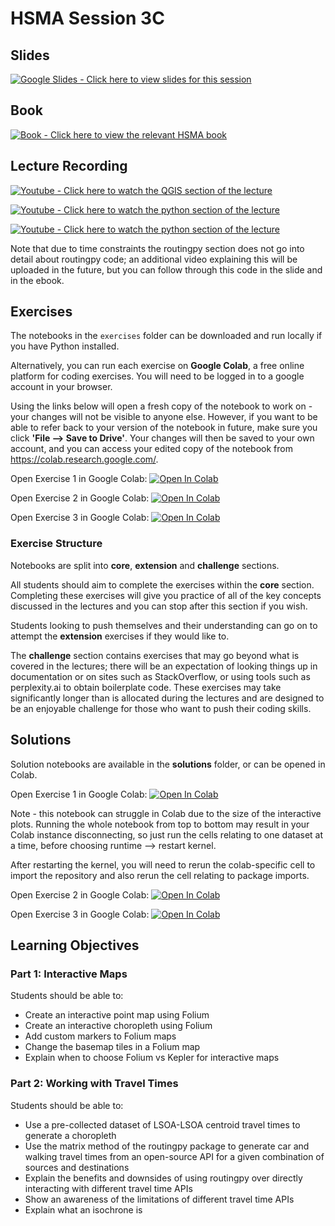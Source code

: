 # HSMA Session 3C

## Slides

<a href="https://docs.google.com/presentation/d/1Xj9jYaJ_FH7ko84DGJ2M1l4DWfJ-W5wmY906UkUEgRg/edit?usp=sharing"><img src="https://img.shields.io/static/v1?label=Google+Slides&message=Click+here+to+view+the+slides+for+this+session&color=%23FBBC04&style=for-the-badge&logo=googleslides&logoColor=%23FBBC04" alt="Google Slides - Click here to view slides for this session"></a>

## Book

<a href="https://hsma-programme.github.io/hsma6_geographic_optimisation_and_visualisation_book/"><img src="https://img.shields.io/static/v1?label=Book&message=Click+here+to+view+the+relevant+HSMA+book&color=%23782828&style=for-the-badge&logo=mdbook" alt="Book - Click here to view the relevant HSMA book"></a>

## Lecture Recording

<a href="https://youtu.be/_14heKZ9YjA"><img src="https://img.shields.io/static/v1?label=Youtube&message=Click+here+to+watch+the+interactive+python+map+section&color=%23282828&style=for-the-badge&logo=youtube&logoColor=%23FF0000" alt="Youtube - Click here to watch the QGIS section of the lecture"></a>

<a href="https://youtu.be/_KD7gOMPFgY"><img src="https://img.shields.io/static/v1?label=Youtube&message=Click+here+to+watch+the+travel+time+visualisation+section&color=%23282828&style=for-the-badge&logo=youtube&logoColor=%23FF0000" alt="Youtube - Click here to watch the python section of the lecture"></a>

<a href="https://www.youtube.com/watch?v=Zd8mQIXNq-o"><img src="https://img.shields.io/static/v1?label=Youtube&message=Click+here+to+watch+the+routingpy+section&color=%23282828&style=for-the-badge&logo=youtube&logoColor=%23FF0000" alt="Youtube - Click here to watch the python section of the lecture"></a>

Note that due to time constraints the routingpy section does not go into detail about routingpy code; an additional video explaining this will be uploaded in the future, but you can follow through this code in the slide and in the ebook.

## Exercises

The notebooks in the `exercises` folder can be downloaded and run locally if you have Python installed.

Alternatively, you can run each exercise on **Google Colab**, a free online platform for coding exercises. You will need to be logged in to a google account in your browser. 

Using the links below will open a fresh copy of the notebook to work on - your changes will not be visible to anyone else. However, if you want to be able to refer back to your version of the notebook in future, make sure you click **'File --> Save to Drive'**. 
Your changes will then be saved to your own account, and you can access your edited copy of the notebook from https://colab.research.google.com/.

Open Exercise 1 in Google Colab: <a target="_blank" href="https://colab.research.google.com/github/hsma-programme/h6_3c_interactive_plots_travel/blob/main/h6_3c_interactive_plots_travel/exercises_colab/HSMA 3C Exercise 1 - Interactive Plots.ipynb">
  <img src="https://colab.research.google.com/assets/colab-badge.svg" alt="Open In Colab"/>
</a>

Open Exercise 2 in Google Colab: <a target="_blank" href="https://colab.research.google.com/github/hsma-programme/h6_3c_interactive_plots_travel/blob/main/h6_3c_interactive_plots_travel/exercises_colab/HSMA 3C Exercise 2 - Using Precalculated Travel Time Matrices.ipynb">
  <img src="https://colab.research.google.com/assets/colab-badge.svg" alt="Open In Colab"/>
</a>

Open Exercise 3 in Google Colab: <a target="_blank" href="https://colab.research.google.com/github/hsma-programme/h6_3c_interactive_plots_travel/blob/main/h6_3c_interactive_plots_travel/exercises_colab/HSMA 3C Exercise 3 - Getting Travel Matrices with routingpy.ipynb">
  <img src="https://colab.research.google.com/assets/colab-badge.svg" alt="Open In Colab"/>
</a>


### Exercise Structure

Notebooks are split into **core**, **extension** and **challenge** sections. 

All students should aim to complete the exercises within the **core** section. Completing these exercises will give you practice of all of the key concepts discussed in the lectures and you can stop after this section if you wish. 

Students looking to push themselves and their understanding can go on to attempt the **extension** exercises if they would like to.

The **challenge** section contains exercises that may go beyond what is covered in the lectures; there will be an expectation of looking things up in documentation or on sites such as StackOverflow, or using tools such as perplexity.ai to obtain boilerplate code. These exercises may take significantly longer than is allocated during the lectures and are designed to be an enjoyable challenge for those who want to push their coding skills.

## Solutions

Solution notebooks are available in the **solutions** folder, or can be opened in Colab. 

Open Exercise 1 in Google Colab: <a target="_blank" href="https://colab.research.google.com/github/hsma-programme/h6_3c_interactive_plots_travel/blob/main/h6_3c_interactive_plots_travel/solutions/HSMA 3C Exercise 1 - Interactive Plots.ipynb">
  <img src="https://colab.research.google.com/assets/colab-badge.svg" alt="Open In Colab"/>
</a>

Note - this notebook can struggle in Colab due to the size of the interactive plots. Running the whole notebook from top to bottom may result in your Colab instance disconnecting, so just run the cells relating to one dataset at a time, before choosing runtime --> restart kernel. 

After restarting the kernel, you will need to rerun the colab-specific cell to import the repository and also rerun the cell relating to package imports. 


Open Exercise 2 in Google Colab: <a target="_blank" href="https://colab.research.google.com/github/hsma-programme/h6_3c_interactive_plots_travel/blob/main/h6_3c_interactive_plots_travel/solutions/HSMA 3C Exercise 2 - Using Precalculated Travel Time Matrices.ipynb">
  <img src="https://colab.research.google.com/assets/colab-badge.svg" alt="Open In Colab"/>
</a>

Open Exercise 3 in Google Colab: <a target="_blank" href="https://colab.research.google.com/github/hsma-programme/h6_3c_interactive_plots_travel/blob/main/h6_3c_interactive_plots_travel/solutions/HSMA 3C Exercise 3 - Getting Travel Matrices with routingpy.ipynb">
  <img src="https://colab.research.google.com/assets/colab-badge.svg" alt="Open In Colab"/>
</a>


## Learning Objectives

### Part 1: Interactive Maps

Students should be able to:

- Create an interactive point map using Folium
- Create an interactive choropleth using Folium
- Add custom markers to Folium maps
- Change the basemap tiles in a Folium map
- Explain when to choose Folium vs Kepler for interactive maps

### Part 2: Working with Travel Times

Students should be able to:

- Use a pre-collected dataset of LSOA-LSOA centroid travel times to generate a choropleth
- Use the matrix method of the routingpy package to generate car and walking travel times from an open-source API for a given combination of sources and destinations
- Explain the benefits and downsides of using routingpy over directly interacting with different travel time APIs
- Show an awareness of the limitations of different travel time APIs
- Explain what an isochrone is
